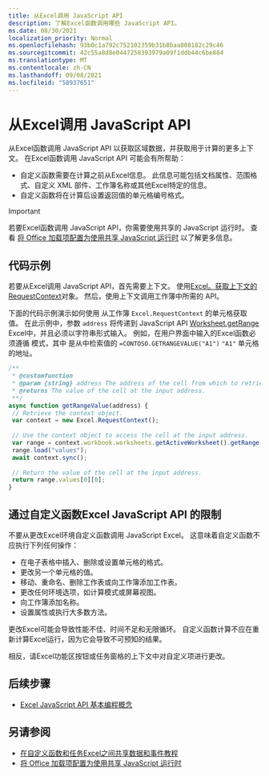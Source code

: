 ```yaml
---
title: 从Excel调用 JavaScript API
description: 了解Excel函数调用哪些 JavaScript API。
ms.date: 08/30/2021
localization_priority: Normal
ms.openlocfilehash: 93b0c1a792c752102359b31b8baa808182c29c46
ms.sourcegitcommit: 42c55a8d8e0447258393979a09f1ddb44c6be884
ms.translationtype: MT
ms.contentlocale: zh-CN
ms.lasthandoff: 09/08/2021
ms.locfileid: "58937651"
---
```

# <a name="call-excel-javascript-apis-from-a-custom-function"></a>从Excel调用 JavaScript API

从Excel函数调用 JavaScript API 以获取区域数据，并获取用于计算的更多上下文。 在Excel函数调用 JavaScript API 可能会有所帮助：

- 自定义函数需要在计算之前从Excel信息。 此信息可能包括文档属性、范围格式、自定义 XML 部件、工作簿名称或其他Excel特定的信息。
- 自定义函数将在计算后设置返回值的单元格编号格式。

> [!IMPORTANT]
> 若要Excel函数调用 JavaScript API，你需要使用共享的 JavaScript 运行时。 查看 [将 Office 加载项配置为使用共享 JavaScript 运行时](../develop/configure-your-add-in-to-use-a-shared-runtime.md) 以了解更多信息。

## <a name="code-sample"></a>代码示例

若要从Excel调用 JavaScript API，首先需要上下文。 使用[Excel。获取上下文的 RequestContext](/javascript/api/excel/excel.requestcontext)对象。 然后，使用上下文调用工作簿中所需的 API。

下面的代码示例演示如何使用 从工作簿 `Excel.RequestContext` 的单元格获取值。 在此示例中，参数 `address` 将传递到 JavaScript API [Worksheet.getRange](/javascript/api/excel/excel.worksheet#getRange_address_) Excel中，并且必须以字符串形式输入。 例如，在用户界面中输入的Excel函数必须遵循 模式，其中 是从中检索值的 `=CONTOSO.GETRANGEVALUE("A1")` `"A1"` 单元格的地址。

```JavaScript
/**
 * @customfunction
 * @param {string} address The address of the cell from which to retrieve the value.
 * @returns The value of the cell at the input address.
 **/
async function getRangeValue(address) {
 // Retrieve the context object. 
 var context = new Excel.RequestContext();
 
 // Use the context object to access the cell at the input address. 
 var range = context.workbook.worksheets.getActiveWorksheet().getRange(address);
 range.load("values");
 await context.sync();
 
 // Return the value of the cell at the input address.
 return range.values[0][0];
}
```

## <a name="limitations-of-calling-excel-javascript-apis-through-a-custom-function"></a>通过自定义函数Excel JavaScript API 的限制

不要从更改Excel环境自定义函数调用 JavaScript Excel。 这意味着自定义函数不应执行下列任何操作：

- 在电子表格中插入、删除或设置单元格的格式。
- 更改另一个单元格的值。
- 移动、重命名、删除工作表或向工作簿添加工作表。
- 更改任何环境选项，如计算模式或屏幕视图。
- 向工作簿添加名称。
- 设置属性或执行大多数方法。

更改Excel可能会导致性能不佳、时间不足和无限循环。 自定义函数计算不应在重新计算Excel运行，因为它会导致不可预知的结果。

相反，请Excel功能区按钮或任务窗格的上下文中对自定义项进行更改。

## <a name="next-steps"></a>后续步骤

- [Excel JavaScript API 基本编程概念](../reference/overview/excel-add-ins-reference-overview.md)

## <a name="see-also"></a>另请参阅

- [在自定义函数和任务Excel之间共享数据和事件教程](../tutorials/share-data-and-events-between-custom-functions-and-the-task-pane-tutorial.md)
- [将 Office 加载项配置为使用共享 JavaScript 运行时](../develop/configure-your-add-in-to-use-a-shared-runtime.md)
